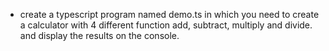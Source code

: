 - create a typescript program named demo.ts in which you need to create a calculator with 4 different function add, subtract, multiply and divide. and display the results on the console.